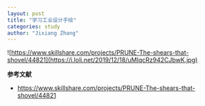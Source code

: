 ```yaml
---
layout: post
title: "学习工业设计手绘"
categories: study
author: "Jixiang Zhang"
---
```


![https://www.skillshare.com/projects/PRUNE-The-shears-that-shovel/44821](https://i.loli.net/2019/12/18/uMIqcRz942CJbwK.jpg)

**参考文献**

- https://www.skillshare.com/projects/PRUNE-The-shears-that-shovel/44821